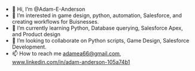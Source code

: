 - 👋 Hi, I’m @Adam-E-Anderson
- 👀 I’m interested in game design, python, automation, Salesforce, and creating workflows for Buisnesses.
- 🌱 I’m currently learning Python, Database querying, Salesforce Apex, and Product design
- 💞️ I’m looking to collaborate on Python scripts, Game Design, Salesforce Development.
- 📫 How to reach me adamea66@gmail.com, www.linkedin.com/in/adam-anderson-105a74b1

<!---
Adam-E-Anderson/Adam-E-Anderson is a ✨ special ✨ repository because its `README.md` (this file) appears on your GitHub profile.
You can click the Preview link to take a look at your changes.
--->
